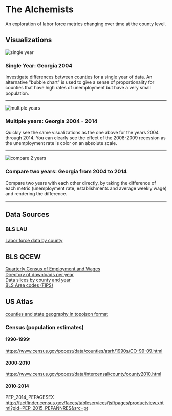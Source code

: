 The Alchemists
==============
An exploration of labor force metrics changing over time at the county level.

## Visualizations

![single year](http://bayeshack2016.github.io/thealchemists/img/georgia.png)  
### Single Year: Georgia 2004  
Investigate differences between counties for a single year of data. An alternative "bubble chart" is used to give
a sense of proportionality for counties that have high rates of unemployment
but have a very small population.

----------

![multiple years](http://bayeshack2016.github.io/thealchemists/img/georgia-gapminder.gif)  
### Multiple years: Georgia 2004 - 2014  
Quickly see the same visualizations as the one above for the years 2004 through 2014. You can clearly see the effect of the 2008-2009 recession as the unemployment rate is color on an absolute scale.

----------

![compare 2 years](http://bayeshack2016.github.io/thealchemists/img/georgia-2004-2014.png)  
### Compare two years: Georgia from 2004 to 2014  
Compare two years with each other directly, by taking the difference of each metric (unemployment rate, establishments and average weekly wage) and rendering the difference.

----------

## Data Sources

### BLS LAU
[Labor force data by county](http://www.bls.gov/lau/home.htm#cntyaa)

## BLS QCEW
[Quarterly Census of Employment and Wages](http://www.bls.gov/cew/cewover.htm)  
[Directory of downloads per year](http://www.bls.gov/cew/datatoc.htm)  
[Data slices by county and year](http://www.bls.gov/cew/doc/access/csv_data_slices.htm#ANNUAL_LAYOUT)  
[BLS Area codes (FIPS)](http://www.bls.gov/cew/doc/titles/area/area_titles.htm)  

## US Atlas
[counties and state geography in topojson format](https://github.com/mbostock/us-atlas)


### Census (population estimates)
#### 1990-1999:
https://www.census.gov/popest/data/counties/asrh/1990s/CO-99-09.html

#### 2000-2010
https://www.census.gov/popest/data/intercensal/county/county2010.html

#### 2010-2014
PEP_2014_PEPAGESEX
http://factfinder.census.gov/faces/tableservices/jsf/pages/productview.xhtml?pid=PEP_2015_PEPANNRES&src=pt
